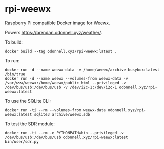 # rpi-weewx

Raspberry Pi compatible Docker image for [Weewx](http://weewx.com/).

Powers https://brendan.odonnell.xyz/weather/.

To build:
```
docker build --tag odonnell.xyz/rpi-weewx:latest .
```

To run:
```
docker run -d --name weewx-data -v /home/weewx/archive busybox:latest /bin/true
docker run -d --name weewx --volumes-from weewx-data -v /var/www/weewx:/home/weewx/public_html --privileged -v /dev/bus/usb:/dev/bus/usb -v /dev/i2c-1:/dev/i2c-1 odonnell.xyz/rpi-weewx:latest
```

To use the SQLite CLI:
```
docker run -ti --rm --volumes-from weewx-data odonnell.xyz/rpi-weewx:latest sqlite3 archive/weewx.sdb
```

To test the SDR module:
```
docker run -ti --rm -e PYTHONPATH=bin --privileged -v /dev/bus/usb:/dev/bus/usb odonnell.xyz/rpi-weewx:latest bin/user/sdr.py
```
